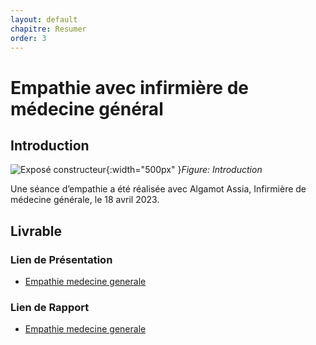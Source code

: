 ```yaml
---
layout: default
chapitre: Resumer
order: 3
---
```


# Empathie avec infirmière de médecine général
<!-- new slide -->
## Introduction 

![Exposé constructeur](./empathie-medecine-generale/images/flat-nurse-with-patient_23-2148158495.avif){:width="500px" }*Figure: Introduction*

<!-- note -->

Une séance d’empathie a été réalisée avec Algamot Assia, Infirmière de médecine générale, le 18 avril 2023.

<!-- new slide -->

## Livrable 

### Lien de Présentation
- [Empathie medecine generale](/besoin/empathie-medecine-generale/presentation.html)

### Lien de Rapport
- [Empathie medecine generale](/besoin/empathie-medecine-generale/rapport.html)

<!-- new slide -->


